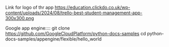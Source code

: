 
Link for logo of thr app
https://education.clickdo.co.uk/wp-content/uploads/2024/08/trello-best-student-management-app-300x300.png



Google app engine:::: 
git clone https://github.com/GoogleCloudPlatform/python-docs-samples
cd python-docs-samples/appengine/flexible/hello_world
